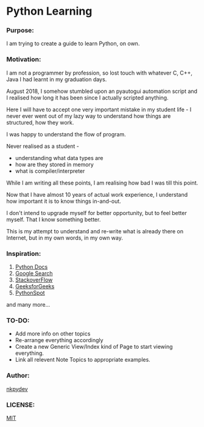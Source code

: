# Python Learning #

### Purpose:
I am trying to create a guide to learn Python, on own.

### Motivation:
I am not a programmer by profession, so lost touch with whatever C, C++, Java I had learnt in my graduation days.

August 2018, I somehow stumbled upon an pyautogui automation script and I realised how long it has been since I actually scripted anything.

Here I will have to accept one very important mistake in my student life - I never ever went out of my lazy way to understand how things are structured, how they work.

I was happy to understand the flow of program.

Never realised as a student - 
-   understanding what data types are
-   how are they stored in memory
-   what is compiler/interpreter

While I am writing all these points, I am realising how bad I was till this point.

Now that I have almost 10 years of actual work experience, I understand how important it is to know things in-and-out.

I don't intend to upgrade myself for better opportunity, but to feel better myself. That I know something better.

This is my attempt to understand and re-write what is already there on Internet, but in my own words, in my own way.


### Inspiration:
1. [Python Docs](https://docs.python.org/3.7/library/index.html)
2. [Google Search](https://www.google.com/)
3. [StackoverFlow](https://stackoverflow.com/)
4. [GeeksforGeeks](https://www.geeksforgeeks.org/python-programming-language/)
5. [PythonSpot](https://pythonspot.com/)

and many more... 

### TO-DO:
-   Add more info on other topics
-   Re-arrange everything accordingly
-   Create a new Generic View/Index kind of Page to start viewing everything.
-   Link all relevent Note Topics to appropriate examples.


### Author:
[nkpydev](https://github.com/nkpydev)

### LICENSE:
[MIT](https://github.com/nkpydev/Python-Code-Snippets/blob/master/LICENSE)